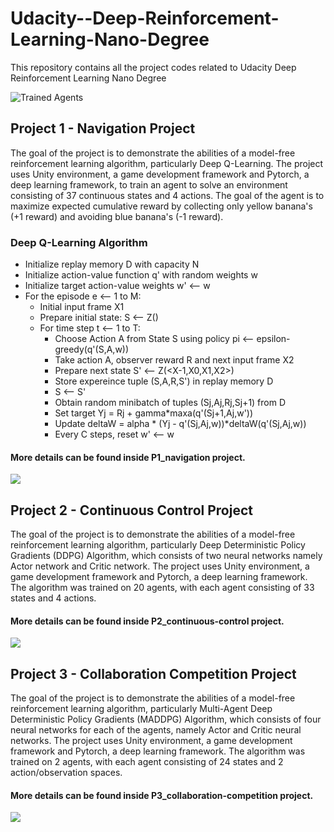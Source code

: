 # Udacity--Deep-Reinforcement-Learning-Nano-Degree
This repository contains all the project codes related to Udacity Deep Reinforcement Learning Nano Degree

[//]: # (Image References)

[image1]: https://user-images.githubusercontent.com/10624937/42135602-b0335606-7d12-11e8-8689-dd1cf9fa11a9.gif "Trained Agents"
[image2]: https://user-images.githubusercontent.com/10624937/42386929-76f671f0-8106-11e8-9376-f17da2ae852e.png "Kernel"

![Trained Agents][image1]

## Project 1 - Navigation Project
The goal of the project is to demonstrate the abilities of a model-free reinforcement learning algorithm, particularly Deep Q-Learning. The project uses Unity environment, a game development framework and Pytorch, a deep learning framework, to train an agent to solve an environment consisting of 37 continuous states and 4 actions. The goal of the agent is to maximize expected cumulative reward by collecting only yellow banana's (+1 reward) and avoiding blue banana's (-1 reward).

### Deep Q-Learning Algorithm
- Initialize replay memory D with capacity N
- Initialize action-value function q' with random weights w
- Initialize target action-value weights w' <-- w
- For the episode e <-- 1 to M:
  - Initial input frame X1
  - Prepare initial state: S <-- Z(<X1>)
  - For time step t <-- 1 to T:
    - Choose Action A from State S using policy pi <-- epsilon-greedy(q'(S,A,w))
    - Take action A, observer reward R and next input frame X2
    - Prepare next state S' <-- Z(<X-1,X0,X1,X2>)
    - Store expereince tuple (S,A,R,S') in replay memory D
    - S <-- S'
    - Obtain random minibatch of tuples (Sj,Aj,Rj,Sj+1) from D
    - Set target Yj = Rj + gamma*maxa(q'(Sj+1,Aj,w'))
    - Update deltaW = alpha * (Yj - q'(Sj,Aj,w))*deltaW(q'(Sj,Aj,w))
    - Every C steps, reset w' <-- w

#### More details can be found inside P1_navigation project.
![](https://user-images.githubusercontent.com/10624937/42135619-d90f2f28-7d12-11e8-8823-82b970a54d7e.gif)

## Project 2 - Continuous Control Project
The goal of the project is to demonstrate the abilities of a model-free reinforcement learning algorithm, particularly Deep Deterministic Policy Gradients (DDPG) Algorithm, which consists of two neural networks namely Actor network and Critic network. The project uses Unity environment, a game development framework and Pytorch, a deep learning framework. The algorithm was trained on 20 agents, with each agent consisting of 33 states and 4 actions.

#### More details can be found inside P2_continuous-control project.
![](https://user-images.githubusercontent.com/10624937/43851024-320ba930-9aff-11e8-8493-ee547c6af349.gif)

## Project 3 - Collaboration Competition Project
The goal of the project is to demonstrate the abilities of a model-free reinforcement learning algorithm, particularly Multi-Agent Deep Deterministic Policy Gradients (MADDPG) Algorithm, which consists of four neural networks for each of the agents, namely Actor and Critic neural networks. The project uses Unity environment, a game development framework and Pytorch, a deep learning framework. The algorithm was trained on 2 agents, with each agent consisting of 24 states and 2 action/observation spaces.

#### More details can be found inside P3_collaboration-competition project.
![](https://user-images.githubusercontent.com/10624937/42135623-e770e354-7d12-11e8-998d-29fc74429ca2.gif)
